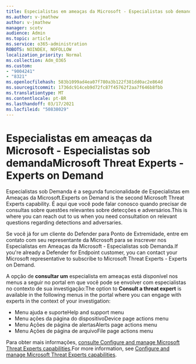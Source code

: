 ```yaml
---
title: Especialistas em ameaças da Microsoft - Especialistas sob demanda
ms.author: v-jmathew
author: v-jmathew
manager: scotv
audience: Admin
ms.topic: article
ms.service: o365-administration
ROBOTS: NOINDEX, NOFOLLOW
localization_priority: Normal
ms.collection: Adm_O365
ms.custom:
- "9004241"
- "8321"
ms.openlocfilehash: 583b1099ad4ea07f780a3b122f381dd0ac2e864d
ms.sourcegitcommit: 1736dc914ceb9d72fc87f45762f2aa7f646b8fbb
ms.translationtype: MT
ms.contentlocale: pt-BR
ms.lasthandoff: 03/17/2021
ms.locfileid: "50838029"
---
```

# <a name="microsoft-threat-experts---experts-on-demand"></a><span data-ttu-id="09189-102">Especialistas em ameaças da Microsoft - Especialistas sob demanda</span><span class="sxs-lookup"><span data-stu-id="09189-102">Microsoft Threat Experts - Experts on Demand</span></span>

<span data-ttu-id="09189-103">Especialistas sob Demanda é a segunda funcionalidade de Especialistas em Ameaças da Microsoft.</span><span class="sxs-lookup"><span data-stu-id="09189-103">Experts on Demand is the second Microsoft Threat Experts capability.</span></span> <span data-ttu-id="09189-104">É aqui que você pode falar conosco quando precisar de consultas sobre questões relevantes sobre detecções e adversários.</span><span class="sxs-lookup"><span data-stu-id="09189-104">This is where you can reach out to us when you need consultation on relevant questions regarding detections and adversaries.</span></span>

<span data-ttu-id="09189-105">Se você já for um cliente do Defender para Ponto de Extremidade, entre em contato com seu representante da Microsoft para se inscrever nos Especialistas em Ameaças da Microsoft - Especialistas sob Demanda.</span><span class="sxs-lookup"><span data-stu-id="09189-105">If you're already a Defender for Endpoint customer, you can contact your Microsoft representative to subscribe to Microsoft Threat Experts - Experts on Demand.</span></span>

<span data-ttu-id="09189-106">A opção de **consultar um** especialista em ameaças está disponível nos menus a seguir no portal em que você pode se envolver com especialistas no contexto de sua investigação:</span><span class="sxs-lookup"><span data-stu-id="09189-106">The option to **Consult a threat expert** is available in the following menus in the portal where you can engage with experts in the context of your investigation:</span></span>

- <span data-ttu-id="09189-107">Menu ajuda e suporte</span><span class="sxs-lookup"><span data-stu-id="09189-107">Help and support menu</span></span>
- <span data-ttu-id="09189-108">Menu ações da página do dispositivo</span><span class="sxs-lookup"><span data-stu-id="09189-108">Device page actions menu</span></span>
- <span data-ttu-id="09189-109">Menu Ações de página de alertas</span><span class="sxs-lookup"><span data-stu-id="09189-109">Alerts page actions menu</span></span>
- <span data-ttu-id="09189-110">Menu Ações de página de arquivo</span><span class="sxs-lookup"><span data-stu-id="09189-110">File page actions menu</span></span>

<span data-ttu-id="09189-111">Para obter mais informações, [consulte Configure and manage Microsoft Threat Experts capabilities](https://docs.microsoft.com/windows/security/threat-protection/microsoft-defender-atp/configure-microsoft-threat-experts).</span><span class="sxs-lookup"><span data-stu-id="09189-111">For more information, see [Configure and manage Microsoft Threat Experts capabilities](https://docs.microsoft.com/windows/security/threat-protection/microsoft-defender-atp/configure-microsoft-threat-experts).</span></span>
